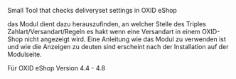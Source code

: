 Small Tool that checks deliveryset settings in OXID eShop

das Modul dient dazu herauszufinden, an welcher Stelle des Triples Zahlart/Versandart/Regeln es hakt wenn eine Versandart in einem OXID-Shop nicht angezeigt wird. Eine Anleitung wie das Modul zu verwenden ist und wie die Anzeigen zu deuten sind erscheint nach der Installation auf der Modulseite. 

Für OXID eShop Version 4.4 - 4.8
